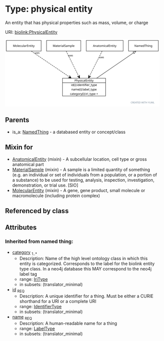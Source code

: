 
# Type: physical entity


An entity that has physical properties such as mass, volume, or charge

URI: [biolink:PhysicalEntity](https://w3id.org/biolink/vocab/PhysicalEntity)


![img](images/PhysicalEntity.svg)

## Parents

 *  is_a: [NamedThing](NamedThing.md) - a databased entity or concept/class

## Mixin for

 * [AnatomicalEntity](AnatomicalEntity.md) (mixin)  - A subcellular location, cell type or gross anatomical part
 * [MaterialSample](MaterialSample.md) (mixin)  - A sample is a limited quantity of something (e.g. an individual or set of individuals from a population, or a portion of a substance) to be used for testing, analysis, inspection, investigation, demonstration, or trial use. [SIO]
 * [MolecularEntity](MolecularEntity.md) (mixin)  - A gene, gene product, small molecule or macromolecule (including protein complex)

## Referenced by class


## Attributes


### Inherited from named thing:

 * [category](category.md)  <sub>1..*</sub>
    * Description: Name of the high level ontology class in which this entity is categorized. Corresponds to the label for the biolink entity type class. In a neo4j database this MAY correspond to the neo4j label tag
    * range: [IriType](types/IriType.md)
    * in subsets: (translator_minimal)
 * [id](id.md)  <sub>REQ</sub>
    * Description: A unique identifier for a thing. Must be either a CURIE shorthand for a URI or a complete URI
    * range: [IdentifierType](types/IdentifierType.md)
    * in subsets: (translator_minimal)
 * [name](name.md)  <sub>REQ</sub>
    * Description: A human-readable name for a thing
    * range: [LabelType](types/LabelType.md)
    * in subsets: (translator_minimal)
